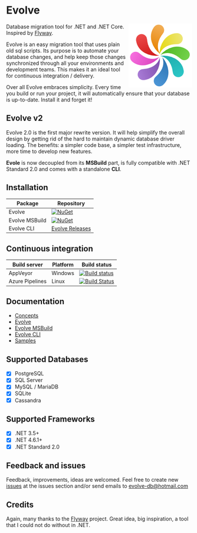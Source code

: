 # Evolve
<img align="right" width="173px" height="173px" src="https://raw.githubusercontent.com/lecaillon/Evolve/master/images/logo.png">

Database migration tool for .NET and .NET Core. Inspired by [Flyway](https://flywaydb.org/).

Evolve is an easy migration tool that uses plain old sql scripts. Its purpose is to automate your database changes, and help keep those changes synchronized through all your environments and development teams.
This makes it an ideal tool for continuous integration / delivery.

Over all Evolve embraces simplicity. Every time you build or run your project, it will automatically ensure that your database is up-to-date. Install it and forget it!

## Evolve v2
Evolve 2.0 is the first major rewrite version. It will help simplify the overall design by getting rid of the hard to maintain dynamic database driver loading. The benefits: a simpler code base, a simpler test infrastructure, more time to develop new features. 

**Evole** is now decoupled from its **MSBuild** part, is fully compatible with .NET Standard 2.0 and comes with a standalone **CLI**.

## Installation

| Package | Repository |
|---------|------------|
| Evolve | [![NuGet](https://buildstats.info/nuget/Evolve)](https://www.nuget.org/packages/Evolve) |
| Evolve MSBuild | [![NuGet](https://buildstats.info/nuget/Evolve.MSBuild.Windows.x64)](https://www.nuget.org/packages/Evolve.MSBuild.Windows.x64) |
| Evolve CLI | [Evolve Releases](https://github.com/lecaillon/Evolve/releases) |

## Continuous integration
| Build server    | Platform | Build status |
|-----------------|----------|--------------|
| AppVeyor        | Windows  | [![Build status](https://img.shields.io/appveyor/ci/lecaillon/Evolve.svg?label=appveyor&branch=master)](https://ci.appveyor.com/project/lecaillon/evolve) |
| Azure Pipelines | Linux    | [![Build Status](https://lecaillon.visualstudio.com/Evolve-CI/_apis/build/status/Evolve-CI?branchName=master)](https://lecaillon.visualstudio.com/Evolve-CI/_build/latest?definitionId=2&branchName=master) |

## Documentation
- [Concepts](https://evolve-db.netlify.com/concepts/)
- [Evolve](https://evolve-db.netlify.com/getting-started/)
- [Evolve MSBuild](https://evolve-db.netlify.com/msbuild/)
- [Evolve CLI](https://evolve-db.netlify.com/cli/)
- [Samples](https://evolve-db.netlify.com/samples/)

## Supported Databases
- [x] PostgreSQL
- [x] SQL Server
- [x] MySQL / MariaDB
- [x] SQLite
- [x] Cassandra

## Supported Frameworks
- [x] .NET 3.5+
- [x] .NET 4.6.1+
- [x] .NET Standard 2.0

## Feedback and issues
Feedback, improvements, ideas are welcomed.
Feel free to create new [issues](https://github.com/lecaillon/Evolve/issues) at the issues section and/or send emails to evolve-db@hotmail.com

## Credits
Again, many thanks to the [Flyway](https://flywaydb.org/) project. Great idea, big inspiration, a tool that I could not do without in .NET. 
